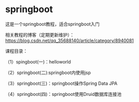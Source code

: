 # springboot 
这是一个springboot教程，适合springboot入门

相关教程的博客（定期更新维护）：https://blog.csdn.net/qq_35688140/article/category/8940081

课程目录：

（1）spingboot(一)：helloworld

（2）springboot(二):springboot内使用jsp

（3）springboot(三)：springboot操作Spring Data JPA

（4）springboot(四)：springboot使用Druid数据库连接池
